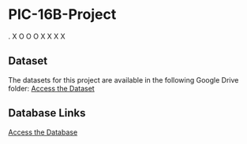 # PIC-16B-Project

. X O
O O X
X X X

## Dataset

The datasets for this project are available in the following Google Drive folder:
[Access the Dataset](https://drive.google.com/drive/folders/17J3bvLxA_E77DsOautMZ40Y_2-RbjuhY?usp=sharing)

## Database Links
[Access the Database](https://flightdata16b.s3.us-west-1.amazonaws.com/flight_data.db)
